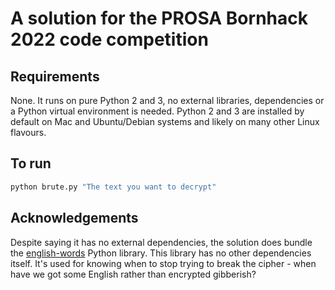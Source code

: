 # A solution for the PROSA Bornhack 2022 code competition

## Requirements

None. It runs on pure Python 2 and 3, no external libraries, dependencies or a Python virtual environment is needed. Python 2 and 3 are installed by default on Mac and Ubuntu/Debian systems and likely on many other Linux flavours.

## To run

```sh
python brute.py "The text you want to decrypt"
```

## Acknowledgements

Despite saying it has no external dependencies, the solution does bundle the [english-words](https://pypi.org/project/english-words/) Python library. This library has no other dependencies itself. It's used for knowing when to stop trying to break the cipher - when have we got some English rather than encrypted gibberish?